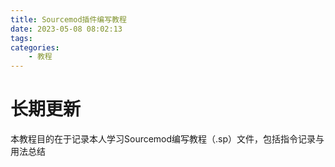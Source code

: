 ```yaml
---
title: Sourcemod插件编写教程
date: 2023-05-08 08:02:13
tags:
categories:
    - 教程
---
```


# 长期更新
本教程目的在于记录本人学习Sourcemod编写教程（.sp）文件，包括指令记录与用法总结

<!--more-->
